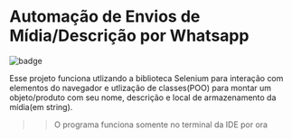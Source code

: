 # Automação de Envios de Mídia/Descrição por Whatsapp
![badge](https://img.shields.io/badge/STATUS-Em%20desenvolvimento-brightgreen)

Esse projeto funciona utlizando a biblioteca Selenium para interação com elementos do navegador e
utlização de classes(POO) para montar um objeto/produto com seu nome, descrição e local de armazenamento da mídia(em string).
>> O programa funciona somente no terminal da IDE por ora
